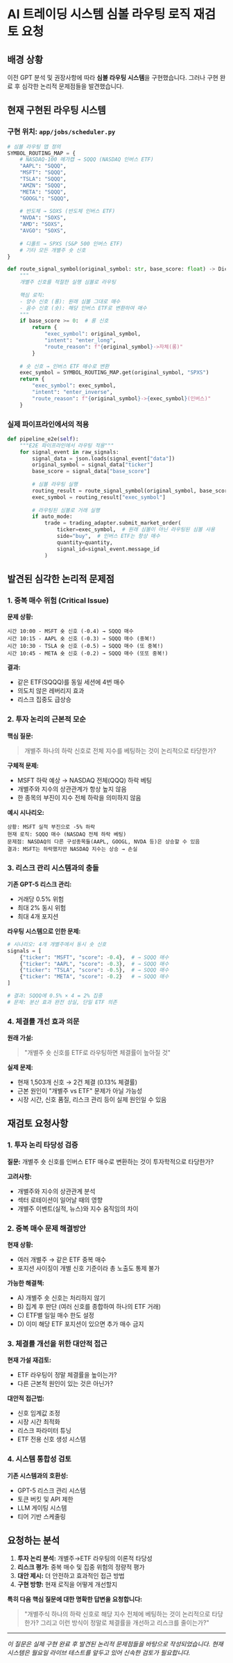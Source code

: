 # AI 트레이딩 시스템 심볼 라우팅 로직 재검토 요청

## 배경 상황

이전 GPT 분석 및 권장사항에 따라 **심볼 라우팅 시스템**을 구현했습니다. 그러나 구현 완료 후 심각한 논리적 문제점들을 발견했습니다.

## 현재 구현된 라우팅 시스템

### 구현 위치: `app/jobs/scheduler.py`

```python
# 심볼 라우팅 맵 정의
SYMBOL_ROUTING_MAP = {
    # NASDAQ-100 메가캡 → SQQQ (NASDAQ 인버스 ETF)
    "AAPL": "SQQQ",
    "MSFT": "SQQQ", 
    "TSLA": "SQQQ",
    "AMZN": "SQQQ",
    "META": "SQQQ",
    "GOOGL": "SQQQ",
    
    # 반도체 → SOXS (반도체 인버스 ETF)
    "NVDA": "SOXS",
    "AMD": "SOXS",
    "AVGO": "SOXS",
    
    # 디폴트 → SPXS (S&P 500 인버스 ETF)
    # 기타 모든 개별주 숏 신호
}

def route_signal_symbol(original_symbol: str, base_score: float) -> Dict[str, str]:
    """
    개별주 신호를 적절한 실행 심볼로 라우팅
    
    핵심 로직:
    - 양수 신호 (롱): 원래 심볼 그대로 매수
    - 음수 신호 (숏): 해당 인버스 ETF로 변환하여 매수
    """
    if base_score >= 0:  # 롱 신호
        return {
            "exec_symbol": original_symbol, 
            "intent": "enter_long",
            "route_reason": f"{original_symbol}->자체(롱)"
        }
    
    # 숏 신호 → 인버스 ETF 매수로 변환
    exec_symbol = SYMBOL_ROUTING_MAP.get(original_symbol, "SPXS")
    return {
        "exec_symbol": exec_symbol,
        "intent": "enter_inverse", 
        "route_reason": f"{original_symbol}->{exec_symbol}(인버스)"
    }
```

### 실제 파이프라인에서의 적용

```python
def pipeline_e2e(self):
    """E2E 파이프라인에서 라우팅 적용"""
    for signal_event in raw_signals:
        signal_data = json.loads(signal_event["data"])
        original_symbol = signal_data["ticker"]
        base_score = signal_data["base_score"]
        
        # 심볼 라우팅 실행
        routing_result = route_signal_symbol(original_symbol, base_score)
        exec_symbol = routing_result["exec_symbol"]
        
        # 라우팅된 심볼로 거래 실행
        if auto_mode:
            trade = trading_adapter.submit_market_order(
                ticker=exec_symbol,  # 원래 심볼이 아닌 라우팅된 심볼 사용
                side="buy",  # 인버스 ETF는 항상 매수
                quantity=quantity,
                signal_id=signal_event.message_id
            )
```

## 발견된 심각한 논리적 문제점

### 1. 중복 매수 위험 (Critical Issue)

**문제 상황:**
```
시간 10:00 - MSFT 숏 신호 (-0.4) → SQQQ 매수
시간 10:15 - AAPL 숏 신호 (-0.3) → SQQQ 매수 (중복!)
시간 10:30 - TSLA 숏 신호 (-0.5) → SQQQ 매수 (또 중복!)
시간 10:45 - META 숏 신호 (-0.2) → SQQQ 매수 (또또 중복!)
```

**결과:**
- 같은 ETF(SQQQ)를 동일 세션에 4번 매수
- 의도치 않은 레버리지 효과
- 리스크 집중도 급상승

### 2. 투자 논리의 근본적 모순

**핵심 질문:** 
> 개별주 하나의 하락 신호로 전체 지수를 베팅하는 것이 논리적으로 타당한가?

**구체적 문제:**
- MSFT 하락 예상 → NASDAQ 전체(QQQ) 하락 베팅
- 개별주와 지수의 상관관계가 항상 높지 않음
- 한 종목의 부진이 지수 전체 하락을 의미하지 않음

**예시 시나리오:**
```
상황: MSFT 실적 부진으로 -5% 하락
현재 로직: SQQQ 매수 (NASDAQ 전체 하락 베팅)
문제점: NASDAQ의 다른 구성종목들(AAPL, GOOGL, NVDA 등)은 상승할 수 있음
결과: MSFT는 하락했지만 NASDAQ 지수는 상승 → 손실
```

### 3. 리스크 관리 시스템과의 충돌

**기존 GPT-5 리스크 관리:**
- 거래당 0.5% 위험
- 최대 2% 동시 위험  
- 최대 4개 포지션

**라우팅 시스템으로 인한 문제:**
```python
# 시나리오: 4개 개별주에서 동시 숏 신호
signals = [
    {"ticker": "MSFT", "score": -0.4},  # → SQQQ 매수
    {"ticker": "AAPL", "score": -0.3},  # → SQQQ 매수  
    {"ticker": "TSLA", "score": -0.5},  # → SQQQ 매수
    {"ticker": "META", "score": -0.2}   # → SQQQ 매수
]

# 결과: SQQQ에 0.5% × 4 = 2% 집중
# 문제: 분산 효과 완전 상실, 단일 ETF 의존
```

### 4. 체결률 개선 효과 의문

**원래 가설:**
> "개별주 숏 신호를 ETF로 라우팅하면 체결률이 높아질 것"

**실제 문제:**
- 현재 1,503개 신호 → 2건 체결 (0.13% 체결률)
- 근본 원인이 "개별주 vs ETF" 문제가 아닐 가능성
- 시장 시간, 신호 품질, 리스크 관리 등이 실제 원인일 수 있음

## 재검토 요청사항

### 1. 투자 논리 타당성 검증

**질문:** 개별주 숏 신호를 인버스 ETF 매수로 변환하는 것이 투자학적으로 타당한가?

**고려사항:**
- 개별주와 지수의 상관관계 분석
- 섹터 로테이션이 일어날 때의 영향
- 개별주 이벤트(실적, 뉴스)와 지수 움직임의 차이

### 2. 중복 매수 문제 해결방안

**현재 상황:**
- 여러 개별주 → 같은 ETF 중복 매수
- 포지션 사이징이 개별 신호 기준이라 총 노출도 통제 불가

**가능한 해결책:**
- A) 개별주 숏 신호는 처리하지 않기
- B) 집계 후 판단 (여러 신호를 종합하여 하나의 ETF 거래)
- C) ETF별 일일 매수 한도 설정
- D) 이미 해당 ETF 포지션이 있으면 추가 매수 금지

### 3. 체결률 개선을 위한 대안적 접근

**현재 가설 재검토:**
- ETF 라우팅이 정말 체결률을 높이는가?
- 다른 근본적 원인이 있는 것은 아닌가?

**대안적 접근법:**
- 신호 임계값 조정
- 시장 시간 최적화
- 리스크 파라미터 튜닝
- ETF 전용 신호 생성 시스템

### 4. 시스템 통합성 검토

**기존 시스템과의 호환성:**
- GPT-5 리스크 관리 시스템
- 토큰 버킷 및 API 제한
- LLM 게이팅 시스템
- 티어 기반 스케줄링

## 요청하는 분석

1. **투자 논리 분석:** 개별주→ETF 라우팅의 이론적 타당성
2. **리스크 평가:** 중복 매수 및 집중 위험의 정량적 평가  
3. **대안 제시:** 더 안전하고 효과적인 접근 방법
4. **구현 방향:** 현재 로직을 어떻게 개선할지

**특히 다음 핵심 질문에 대한 명확한 답변을 요청합니다:**

> "개별주식 하나의 하락 신호로 해당 지수 전체에 베팅하는 것이 논리적으로 타당한가? 그리고 이런 방식이 정말로 체결률을 개선하고 리스크를 줄이는가?"

---

*이 질문은 실제 구현 완료 후 발견된 논리적 문제점들을 바탕으로 작성되었습니다.*
*현재 시스템은 월요일 라이브 테스트를 앞두고 있어 신속한 검토가 필요합니다.*
